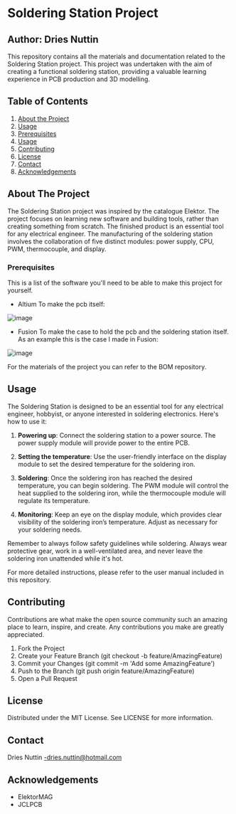 # Soldering Station Project

## Author: Dries Nuttin

This repository contains all the materials and documentation related to the Soldering Station project. This project was undertaken with the aim of creating a functional soldering station, providing a valuable learning experience in PCB production and 3D modelling.

## Table of Contents
1. [About the Project](#about-the-project)
2. [Usage](#usage)
3. [Prerequisites](#prerequisites)
4. [Usage](#usage)
5. [Contributing](#contributing)
6. [License](#license)
7. [Contact](#contact)
8. [Acknowledgements](#acknowledgements)

## About The Project
The Soldering Station project was inspired by the catalogue Elektor. The project focuses on learning new software and building tools, rather than creating something from scratch. The finished product is an essential tool for any electrical engineer. The manufacturing of the soldering station involves the collaboration of five distinct modules: power supply, CPU, PWM, thermocouple, and display.


### Prerequisites
This is a list of the software you'll need to be able to make this project for yourself.
* Altium
To make the pcb itself:

![image](https://github.com/driesnuttin25/Soldering_station_22-23/assets/114076101/6c5d782e-27b8-41bb-996d-e8559c45c077)

* Fusion
To make the case to hold the pcb and the soldering station itself. As an example this is the case I made in Fusion:

![image](https://github.com/driesnuttin25/Soldering_station_22-23/assets/114076101/6b220084-8deb-4959-97d4-8b77c2b71662)

For the materials of the project you can refer to the BOM repository.

## Usage

The Soldering Station is designed to be an essential tool for any electrical engineer, hobbyist, or anyone interested in soldering electronics. Here's how to use it:

1. **Powering up**: Connect the soldering station to a power source. The power supply module will provide power to the entire PCB.

2. **Setting the temperature**: Use the user-friendly interface on the display module to set the desired temperature for the soldering iron.

3. **Soldering**: Once the soldering iron has reached the desired temperature, you can begin soldering. The PWM module will control the heat supplied to the soldering iron, while the thermocouple module will regulate its temperature.

4. **Monitoring**: Keep an eye on the display module, which provides clear visibility of the soldering iron’s temperature. Adjust as necessary for your soldering needs.

Remember to always follow safety guidelines while soldering. Always wear protective gear, work in a well-ventilated area, and never leave the soldering iron unattended while it's hot.

For more detailed instructions, please refer to the user manual included in this repository.


## Contributing
Contributions are what make the open source community such an amazing place to learn, inspire, and create. Any contributions you make are greatly appreciated.

1. Fork the Project
2. Create your Feature Branch (git checkout -b feature/AmazingFeature)
3. Commit your Changes (git commit -m 'Add some AmazingFeature')
4. Push to the Branch (git push origin feature/AmazingFeature)
5. Open a Pull Request

## License
Distributed under the MIT License. See LICENSE for more information.

## Contact
Dries Nuttin -dries.nuttin@hotmail.com

## Acknowledgements
- ElektorMAG
- JCLPCB
